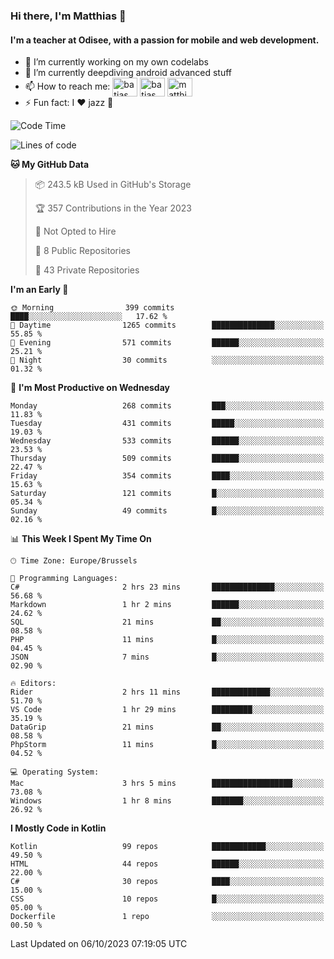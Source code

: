 ### Hi there, I'm Matthias 👋

#### I'm a teacher at Odisee, with a passion for mobile and web development.

- 🔭 I’m currently working on my own codelabs
- 🌱 I’m currently deepdiving android advanced stuff
- 📫 How to reach me: <a href="https://dev.to/batjas" target="_blank"><img align="center" src="https://raw.githubusercontent.com/rahuldkjain/github-profile-readme-generator/master/src/images/icons/Social/devto.svg" alt="batjas" height="30" width="40" /></a>
<a href="https://twitter.com/batjas" target="_blank"><img align="center" src="https://raw.githubusercontent.com/rahuldkjain/github-profile-readme-generator/master/src/images/icons/Social/twitter.svg" alt="batjas" height="30" width="40" /></a>
<a href="https://linkedin.com/in/matthiasdruwé" target="_blank"><img align="center" src="https://raw.githubusercontent.com/rahuldkjain/github-profile-readme-generator/master/src/images/icons/Social/linked-in-alt.svg" alt="matthiasdruwé" height="30" width="40" /></a>
- ⚡ Fun fact: I ❤ jazz 🎷


<!--START_SECTION:waka-->
![Code Time](http://img.shields.io/badge/Code%20Time-855%20hrs%2054%20mins-blue)

![Lines of code](https://img.shields.io/badge/From%20Hello%20World%20I%27ve%20Written-2.3%20million%20lines%20of%20code-blue)

**🐱 My GitHub Data** 

> 📦 243.5 kB Used in GitHub's Storage 
 > 
> 🏆 357 Contributions in the Year 2023
 > 
> 🚫 Not Opted to Hire
 > 
> 📜 8 Public Repositories 
 > 
> 🔑 43 Private Repositories 
 > 
**I'm an Early 🐤** 

```text
🌞 Morning                399 commits         ████░░░░░░░░░░░░░░░░░░░░░   17.62 % 
🌆 Daytime                1265 commits        ██████████████░░░░░░░░░░░   55.85 % 
🌃 Evening                571 commits         ██████░░░░░░░░░░░░░░░░░░░   25.21 % 
🌙 Night                  30 commits          ░░░░░░░░░░░░░░░░░░░░░░░░░   01.32 % 
```
📅 **I'm Most Productive on Wednesday** 

```text
Monday                   268 commits         ███░░░░░░░░░░░░░░░░░░░░░░   11.83 % 
Tuesday                  431 commits         █████░░░░░░░░░░░░░░░░░░░░   19.03 % 
Wednesday                533 commits         ██████░░░░░░░░░░░░░░░░░░░   23.53 % 
Thursday                 509 commits         ██████░░░░░░░░░░░░░░░░░░░   22.47 % 
Friday                   354 commits         ████░░░░░░░░░░░░░░░░░░░░░   15.63 % 
Saturday                 121 commits         █░░░░░░░░░░░░░░░░░░░░░░░░   05.34 % 
Sunday                   49 commits          █░░░░░░░░░░░░░░░░░░░░░░░░   02.16 % 
```


📊 **This Week I Spent My Time On** 

```text
🕑︎ Time Zone: Europe/Brussels

💬 Programming Languages: 
C#                       2 hrs 23 mins       ██████████████░░░░░░░░░░░   56.68 % 
Markdown                 1 hr 2 mins         ██████░░░░░░░░░░░░░░░░░░░   24.62 % 
SQL                      21 mins             ██░░░░░░░░░░░░░░░░░░░░░░░   08.58 % 
PHP                      11 mins             █░░░░░░░░░░░░░░░░░░░░░░░░   04.45 % 
JSON                     7 mins              █░░░░░░░░░░░░░░░░░░░░░░░░   02.90 % 

🔥 Editors: 
Rider                    2 hrs 11 mins       █████████████░░░░░░░░░░░░   51.70 % 
VS Code                  1 hr 29 mins        █████████░░░░░░░░░░░░░░░░   35.19 % 
DataGrip                 21 mins             ██░░░░░░░░░░░░░░░░░░░░░░░   08.58 % 
PhpStorm                 11 mins             █░░░░░░░░░░░░░░░░░░░░░░░░   04.52 % 

💻 Operating System: 
Mac                      3 hrs 5 mins        ██████████████████░░░░░░░   73.08 % 
Windows                  1 hr 8 mins         ███████░░░░░░░░░░░░░░░░░░   26.92 % 
```

**I Mostly Code in Kotlin** 

```text
Kotlin                   99 repos            ████████████░░░░░░░░░░░░░   49.50 % 
HTML                     44 repos            ██████░░░░░░░░░░░░░░░░░░░   22.00 % 
C#                       30 repos            ████░░░░░░░░░░░░░░░░░░░░░   15.00 % 
CSS                      10 repos            █░░░░░░░░░░░░░░░░░░░░░░░░   05.00 % 
Dockerfile               1 repo              ░░░░░░░░░░░░░░░░░░░░░░░░░   00.50 % 
```




 Last Updated on 06/10/2023 07:19:05 UTC
<!--END_SECTION:waka-->
